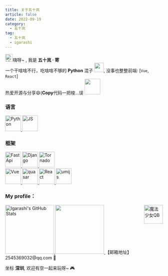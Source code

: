 ```yaml
---
title: 关于五十岚
article: false
date: 2022-09-19
category:
  - 五十岚
tag:
  - 五十岚
  - igarashi
---
```


<img src='https://qpluspicture.oss-cn-beijing.aliyuncs.com/6LjjQA/Hi.gif' alt='Hi' width="24"/>嗨呀~ , 我是 **五十岚 · 寄**<br/>一个干啥啥不行，吃啥啥不够的 **Python** 混子 <img src="https://media.giphy.com/media/WUlplcMpOCEmTGBtBW/giphy.gif" width="30">, 没事也整整前端: [`Vue`, `React`]<br/>热爱开源与分享😄(**Copy**代码一把梭...误 <img src="https://media.giphy.com/media/mGcNjsfWAjY5AEZNw6/giphy.gif" width="50">

<!--
- 🔭 I’m currently working on ...
- 🌱 I’m currently learning ...
- 👯 I’m looking to collaborate on ...
- 🤔 I’m looking for help with ...
- 💬 Ask me about ...
- 📫 How to reach me: ...
- 😄 Pronouns: ...
- ⚡ Fun fact: ...
-->
### 语言

<a href="https://www.python.org/">
  <img src="https://www.deadly-exception.icu:7779/img/python.png" alt="Python" height="50"/>
</a>
<a href="https://www.javascript.com/">
  <img src="https://www.deadly-exception.icu:7779/img/js.png" alt="JS" height="50"/>
</a>

### 框架
<a href="https://fastapi.tiangolo.com/">
  <img src="https://www.deadly-exception.icu:7779/img/fastapi.png" alt="FastApi" height="50"/>
</a>
<a href="https://www.djangoproject.com/">
  <img src="https://www.deadly-exception.icu:7779/img/Django.png" alt="Django" height="50"/>
</a>
<a href="https://www.tornadoweb.org/">
  <img src="https://www.deadly-exception.icu:7779/img/tornado.png" alt="Tornado" height="50"/>
</a>

<br/>

<a href="https://v3.cn.vuejs.org/">
  <img src="https://www.deadly-exception.icu:7779/img/vue.png" alt="Vue" height="50"/>
</a>
<a href="https://quasar.dev/">
  <img src="https://www.deadly-exception.icu:7779/img/quasar.png" alt="quasar" height="50"/>
</a>
<a href="https://facebook.github.io/react/">
  <img src="https://www.deadly-exception.icu:7779/img/react.png" alt="React" height="50"/>
</a>
<a href="https://umijs.org/">
  <img src="https://www.deadly-exception.icu:7779/img/umi.png" alt="umijs" height="50"/>
</a>

### My profile：

<a href="https://github.com/Igarashi-G">
  <img height="156em" src="https://bad-apple-github-readme.vercel.app/api?show_bg=1&username=Igarashi-G&show_icons=true" alt="Igarashi's GitHub Stats" />
  <img height="156em" src="https://github-readme-stats.vercel.app/api/top-langs/?username=Igarashi-G&hide=html,less&theme=radical&layout=compact" />
</a>

<img src="https://www.deadly-exception.icu:7779/img/qb.gif" alt="魔法少女QB" height="60" align="right"/>
【邮箱地址】2545369032@qq.com 💌

坐标 **深圳**, 欢迎有空一起来玩呀~ 🎮

